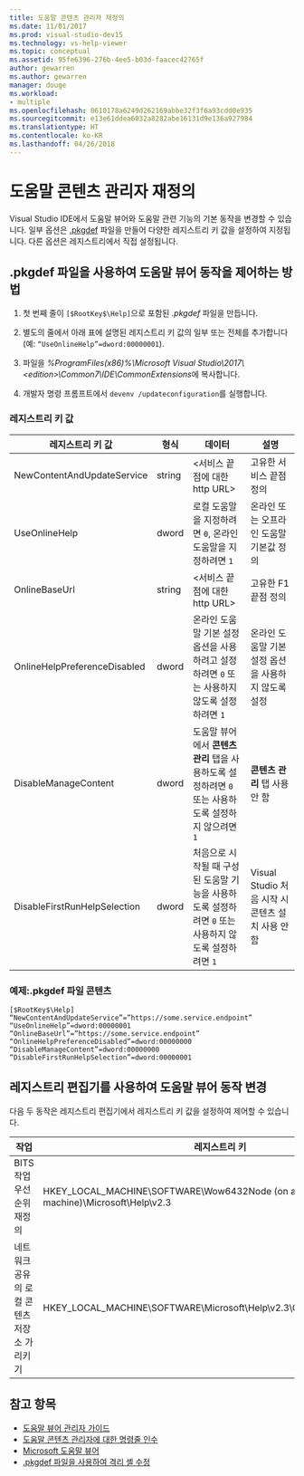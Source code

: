 ```yaml
---
title: 도움말 콘텐츠 관리자 재정의
ms.date: 11/01/2017
ms.prod: visual-studio-dev15
ms.technology: vs-help-viewer
ms.topic: conceptual
ms.assetid: 95fe6396-276b-4ee5-b03d-faacec42765f
author: gewarren
ms.author: gewarren
manager: douge
ms.workload:
- multiple
ms.openlocfilehash: 0610178a6249d262169abbe32f3f6a93cdd0e935
ms.sourcegitcommit: e13e61ddea6032a8282abe16131d9e136a927984
ms.translationtype: HT
ms.contentlocale: ko-KR
ms.lasthandoff: 04/26/2018
---
```

# <a name="help-content-manager-overrides"></a>도움말 콘텐츠 관리자 재정의

Visual Studio IDE에서 도움말 뷰어와 도움말 관련 기능의 기본 동작을 변경할 수 있습니다. 일부 옵션은 [.pkgdef](https://blogs.msdn.microsoft.com/visualstudio/2009/12/18/whats-a-pkgdef-and-why/) 파일을 만들어 다양한 레지스트리 키 값을 설정하여 지정됩니다. 다른 옵션은 레지스트리에서 직접 설정됩니다.

## <a name="how-to-control-help-viewer-behavior-by-using-a-pkgdef-file"></a>.pkgdef 파일을 사용하여 도움말 뷰어 동작을 제어하는 방법

1. 첫 번째 줄이 `[$RootKey$\Help]`으로 포함된 *.pkgdef* 파일을 만듭니다.

2. 별도의 줄에서 아래 표에 설명된 레지스트리 키 값의 일부 또는 전체를 추가합니다(예: `“UseOnlineHelp”=dword:00000001`).

3. 파일을 *%ProgramFiles(x86)%\Microsoft Visual Studio\2017\\<edition\>\Common7\IDE\CommonExtensions*에 복사합니다.

4. 개발자 명령 프롬프트에서 `devenv /updateconfiguration`를 실행합니다.

### <a name="registry-key-values"></a>레지스트리 키 값

|레지스트리 키 값|형식|데이터|설명|
|------------------|----|----|-----------|
|NewContentAndUpdateService|string|\<서비스 끝점에 대한 http URL\>|고유한 서비스 끝점 정의|
|UseOnlineHelp|dword|로컬 도움말을 지정하려면 `0`, 온라인 도움말을 지정하려면 `1`|온라인 또는 오프라인 도움말 기본값 정의|
|OnlineBaseUrl|string|\<서비스 끝점에 대한 http URL\>|고유한 F1 끝점 정의|
|OnlineHelpPreferenceDisabled|dword|온라인 도움말 기본 설정 옵션을 사용하려고 설정하려면 `0` 또는 사용하지 않도록 설정하려면 `1`|온라인 도움말 기본 설정 옵션을 사용하지 않도록 설정|
|DisableManageContent|dword|도움말 뷰어에서 **콘텐츠 관리** 탭을 사용하도록 설정하려면 `0` 또는 사용하도록 설정하지 않으려면 `1`|**콘텐츠 관리** 탭 사용 안 함|
|DisableFirstRunHelpSelection|dword|처음으로 시작될 때 구성된 도움말 기능을 사용하도록 설정하려면 `0` 또는 사용하지 않도록 설정하려면 `1`|Visual Studio 처음 시작 시 콘텐츠 설치 사용 안 함|

### <a name="example-pkgdef-file-contents"></a>예제:.pkgdef 파일 콘텐츠

```
[$RootKey$\Help]
“NewContentAndUpdateService”=”https://some.service.endpoint”
“UseOnlineHelp”=dword:00000001
“OnlineBaseUrl”=”https://some.service.endpoint”
“OnlineHelpPreferenceDisabled”=dword:00000000
“DisableManageContent”=dword:00000000
“DisableFirstRunHelpSelection”=dword:00000001
```

## <a name="use-registry-editor-to-change-help-viewer-behavior"></a>레지스트리 편집기를 사용하여 도움말 뷰어 동작 변경

다음 두 동작은 레지스트리 편집기에서 레지스트리 키 값을 설정하여 제어할 수 있습니다.

|작업|레지스트리 키|값|데이터|
|----------|-----|------|----|
|BITS 작업 우선 순위 재정의|HKEY_LOCAL_MACHINE\SOFTWARE\Wow6432Node (on a 64-bit machine)\Microsoft\Help\v2.3|BITSPriority|**전경**, **높음**, **보통** 또는 **낮음**|
|네트워크 공유의 로컬 콘텐츠 저장소 가리키기|HKEY_LOCAL_MACHINE\SOFTWARE\Microsoft\Help\v2.3\Catalogs\VisualStudio15|LocationPath|“*ContentStoreNetworkShare*”|

## <a name="see-also"></a>참고 항목

- [도움말 뷰어 관리자 가이드](../ide/help-viewer-administrator-guide.md)
- [도움말 콘텐츠 관리자에 대한 명령줄 인수](../ide/command-line-arguments-for-the-help-content-manager.md)
- [Microsoft 도움말 뷰어](../ide/microsoft-help-viewer.md)
- [.pkgdef 파일을 사용하여 격리 셸 수정](../extensibility/shell/modifying-the-isolated-shell-by-using-the-dot-pkgdef-file.md)